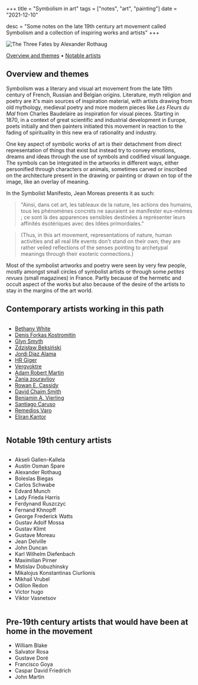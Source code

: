+++
title = "Symbolism in art"
tags = ["notes", "art", "painting"]
date = "2021-12-10"

desc = "Some notes on the late 19th century art movement called Symbolism and a collection of inspiring works and artists"
+++

![The Three Fates by Alexander Rothaug](/img/illustration/symbolism/three-fates.jpg "The Three Fates by Alexander Rothaug")

<div class="table-of-contents">

[Overview and themes](#overview-and-themes) •
[Notable artists](#notable-artists)

</div>

## Overview and themes

Symbolism was a literary and visual art movement from the late 19th century of French, Russian and Belgian origins. Literature, myth religion and poetry are it's main sources of inspiration material, with artists drawing from old mythology, medieval poetry and more modern pieces like *Les Fleurs du Mal* from Charles Baudelaire as inspiration for visual pieces. Starting in 1870, in a context of great scientific and industrial development in Europe, poets initially and then painters initiated this movement in reaction to the fading of spirituality in this new era of rationality and industry.

One key aspect of symbolic works of art is their detachment from direct representation of things that exist but instead try to convey emotions, dreams and ideas through the use of symbols and codified visual language. The symbols can be integrated in the artworks in different ways, either personified through characters or animals, sometimes carved or inscribed on the architecture present in the drawing or painting or drawn on top of the image, like an overlay of meaning.

In the Symbolist Manifesto, Jean Moreas presents it as such:

>"Ainsi, dans cet art, les tableaux de la nature, les actions des humains, tous les phénomènes concrets ne sauraient se manifester eux-mêmes ; ce sont là des apparences sensibles destinées à représenter leurs affinités ésotériques avec des Idées primordiales."

>(Thus, in this art movement, representations of nature, human activities and all real life events don't stand on their own; they are rather veiled reflections of the senses pointing to archetypal meanings through their esoteric connections.)

Most of the symbolist artworks and poetry were seen by very few people, mostly amongst small circles of symbolist artists or through some *petites revues* (small magazines) in France. Partly because of the hermetic and occult aspect of the works but also because of the desire of the artists to stay in the margins of the art world.

## Contemporary artists working in this path

<div class="columns medium-padding-bottom no-margin-inside">

- [Bethany White](https://www.bethanywhite.co.uk/shop)
- [Denis Forkas Kostromitin](https://www.denisforkas.com/about)
- [Glyn Smyth](https://www.stagandserpent.com/)
- [Zdzisław Beksiński](https://www.shopbeksinski.com/)
- [Jordi Diaz Alama](https://diazalama.com/)
- [HR Giger](https://www.hrgiger.com/)
- [Vergvoktre](https://vergvoktre.blogspot.com/)
- [Adam Robert Martin](https://www.instagram.com/art.of.lore/)
- [Zania zouravliov](https://thevacvvm.com/collections/vania-zouravliov)
- [Rowan E. Cassidy](https://rowanecassidy.com/)
- [David Chaim Smith](https://www.davidchaimsmith.com/)
- [Benjamin A. Vierling](https://bvierling.com/)
- [Santiago Caruso](https://santiagocaruso.com.ar/)
- [Remedios Varo](https://en.wikipedia.org/wiki/Remedios_Varo)
- [Eliran Kantor](https://www.elirankantor.com/)

</div>

## Notable 19th century artists

<div class="columns medium-padding-bottom no-margin-inside">

- Akseli Gallen-Kallela  
- Austin Osman Spare  
- Alexander Rothaug
- Boleslas Biegas  
- Carlos Schwabe  
- Edvard Munch  
- Lady Frieda Harris  
- Ferdynand Ruszczyc  
- Fernand Khnopff  
- George Frederick Watts  
- Gustav Adolf Mossa  
- Gustav Klimt  
- Gustave Moreau  
- Jean Delville
- John Duncan  
- Karl Wilhelm Diefenbach  
- Maximilian Pirner
- Mstislav Dobuzhinsky  
- Mikalojus Konstantinas Ciurlionis  
- Mikhail Vrubel
- Odilon Redon  
- Victor hugo  
- Viktor Vasnetsov  

</div>

## Pre-19th century artists that would have been at home in the movement

- William Blake
- Salvator Rosa
- Gustave Doré
- Francisco Goya
- Caspar David Friedrich
- John Martin
